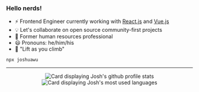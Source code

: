 ### Hello nerds! 

- :zap: Frontend Engineer currently working with [React.js](http://reactjs.org/) and [Vue.js](https://vuejs.org/)
- :bulb: Let's collaborate on open source community-first projects
- :scroll: Former human resources professional
- :smiley: Pronouns: he/him/his
- :climbing: "Lift as you climb"


```
npx joshuawu
```
<hr />
<div dir="auto" align="center">
    <picture>
      <source
        srcset="https://github-readme-stats-jwu910.vercel.app/api?username=jwu910&show_icons=true&hide=issues&theme=onedark&line_height=24&border_radius=5#gh-dark-mode-only"
        media="(prefers-color-scheme: dark)"
      />
      <img
        alt="Card displaying Josh's github profile stats"
        src="https://github-readme-stats-jwu910.vercel.app/api?username=jwu910&show_icons=true&hide=issues&theme=default&line_height=24&border_radius=5"
      />
    </picture>
    <picture>
      <source
        srcset="https://github-readme-stats-jwu910.vercel.app/api/top-langs/?username=jwu910&layout=compact&theme=onedark&langs_count=6&custom_title=Top%20Languages&card_width=265&hide=java#gh-dark-mode-only"
        media="(prefers-color-scheme: dark)"
      />
      <img
        alt="Card displaying Josh's most used languages"
        src="https://github-readme-stats-jwu910.vercel.app/api/top-langs/?username=jwu910&layout=compact&theme=default&langs_count=6&custom_title=Top%20Languages&card_width=265hide=java"
      />
    </picture>
</div>




<!--
**jwu910/jwu910** is a ✨ _special_ ✨ repository because its `README.md` (this file) appears on your GitHub profile.

Here are some ideas to get you started:

- 🔭 I’m currently working on ...
- 🌱 I’m currently learning ...
- 👯 I’m looking to collaborate on ...
- 🤔 I’m looking for help with ...
- 💬 Ask me about ...
- 📫 How to reach me: ...
- 😄 Pronouns: ...
- ⚡ Fun fact: ...
-->
